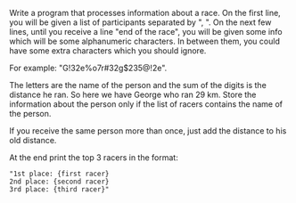 Write a program that processes information about a race. On the first line, you will be given a list of participants separated by ", ". On the next few lines, until you receive a line "end of the race", you will be given some info which will be some alphanumeric characters. In between them, you could have some extra characters which you should ignore. 

For example: "G!32e%o7r#32g$235@!2e". 

The letters are the name of the person and the sum of the digits is the distance he ran. So here we have George who ran 29 km. Store the information about the person only if the list of racers contains the name of the person. 

If you receive the same person more than once, just add the distance to his old distance. 

At the end print the top 3 racers in the format:

    "1st place: {first racer}
    2nd place: {second racer}
    3rd place: {third racer}"
